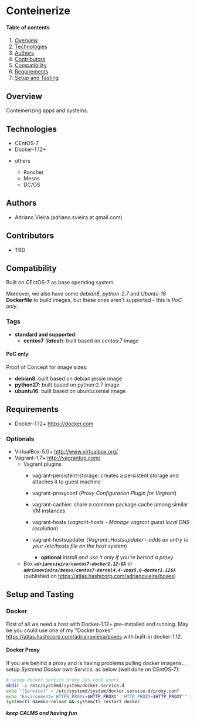 # Conteinerize

#### Table of contents

1. [Overview](#overview)
2. [Technologies](#technologies)
3. [Authors](#authors)
4. [Contributors](#contributors)
5. [Compatibility](#compatibility)
6. [Requirements](#requirements)
7. [Setup and Tasting](#setup-and-tasting)

## Overview

Conteinerizing apps and systems.

## Technologies

* CEntOS-7
* Docker-1.12+

- others

  * Rancher
  * Mesos
  * DC/OS

## Authors

* Adriano Vieira (adriano.svieira at gmail.com)

## Contributors

* TBD

## Compatibility

Built on CEntOS-7 as base operating system.

Moreover, we also have some *debian8*, *python-2.7* and *Ubuntu-16* **Dockerfile** to build images, but these ones aren't supported - this is *PoC only*.

### Tags

- **standard and supported**:
  - **centos7** (***latest***): built based on centos:7 image

#### PoC only
Proof of Concept for image sizes:
  - **debian8**: built based on debian:jessie image
  - **python27**: built based on python:2.7 image
  - **ubuntu16**: built based on ubuntu:xenial image

## Requirements

- Docker-1.12+ <https://docker.com>


### Optionals
- VirtualBox-5.0+ <http://www.virtualbox.org/>
- Vagrant-1.7+ <http://vagrantup.com/>
  - Vagrant plugins
    - vagrant-persistent-storage: creates a persistent storage and attaches it to guest machine
    - vagrant-proxyconf (*Proxy Configuration Plugin for Vagrant*)
    - vagrant-cachier: share a common package cache among similar VM instances

    - vagrant-hosts (*vagrant-hosts - Manage vagrant guest local DNS resolution*)
    - vagrant-hostsupdater (*Vagrant::Hostsupdater - adds an entry to your /etc/hosts file on the host system*)
      * **optional** *install and use it only if you're behind a proxy*
  - Box ***`adrianovieira/centos7-docker1.12-GA`*** or ***`adrianovieira/boxes/centos7-kernel4.4-vbox5.0-docker1.12GA`*** (published on https://atlas.hashicorp.com/adrianovieira/boxes)

## Setup and Tasting

### Docker

First of all we need a host with Docker-1.12+ pre-installed and running. May be you could use one of my "Docker boxes" <https://atlas.hashicorp.com/adrianovieira/boxes> with built-in docker-1.12.

#### Docker Proxy

If you are behind a proxy and is having problems pulling docker imagens... setup *Systemd Docker own Service*, as below (well done on CEntOS-7):

```bash
# setup docker service proxy (as root user)
mkdir -p /etc/systemd/system/docker.service.d
echo "[Service]" > /etc/systemd/system/docker.service.d/proxy.conf
echo "Environment='HTTPS_PROXY=$HTTP_PROXY' 'HTTP_PROXY=$HTTP_PROXY'" >> /etc/systemd/system/docker.service.d/proxy.conf
systemctl daemon-reload && systemctl restart docker
```

***keep CALMS and having fun***
